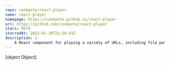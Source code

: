 ```yaml
---
repo: cookpete/react-player
name: react-player
homepage: https://cookpete.github.io/react-player
url: https://github.com/cookpete/react-player
stars: 9574
starredAt: 2022-01-20T21:28:43Z
description: |-
    A React component for playing a variety of URLs, including file paths, YouTube, Facebook, Twitch, SoundCloud, Streamable, Vimeo, Wistia and DailyMotion
---
```


[object Object]

